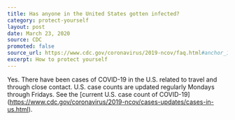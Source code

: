 ```yaml
---
title: Has anyone in the United States gotten infected?
category: protect-yourself
layout: post
date: March 23, 2020
source: CDC
promoted: false
source_url: https://www.cdc.gov/coronavirus/2019-ncov/faq.html#anchor_1584386949645
excerpt: How to protect yourself
---
```


Yes. There have been cases of COVID-19 in the U.S. related to travel and through close contact. U.S. case counts are updated regularly Mondays through Fridays. See the [current U.S. case count of COVID-19] (https://www.cdc.gov/coronavirus/2019-ncov/cases-updates/cases-in-us.html).